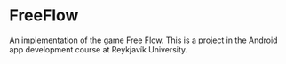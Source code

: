 FreeFlow
========

An implementation of the game Free Flow. This is a project in the Android app development course at Reykjavík University.
